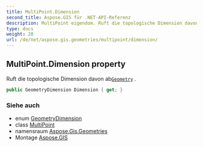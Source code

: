 ```yaml
---
title: MultiPoint.Dimension
second_title: Aspose.GIS für .NET-API-Referenz
description: MultiPoint eigendom. Ruft die topologische Dimension davon abGeometry .
type: docs
weight: 20
url: /de/net/aspose.gis.geometries/multipoint/dimension/
---
```

## MultiPoint.Dimension property

Ruft die topologische Dimension davon ab[`Geometry`](../../geometry/) .

```csharp
public GeometryDimension Dimension { get; }
```

### Siehe auch

* enum [GeometryDimension](../../geometrydimension/)
* class [MultiPoint](../)
* namensraum [Aspose.Gis.Geometries](../../multipoint/)
* Montage [Aspose.GIS](../../../)


